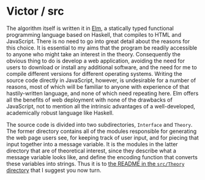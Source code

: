 # Victor / src

The algorithm itself is written it in [Elm](http://elm-lang.org/), a statically typed functional programming language based on Haskell, that compiles to HTML and JavaScript. There is no need to go into great detail about the reasons for this choice. It is essential to my aims that the program be readily accessible to anyone who might take an interest in the theory. Consequently the obvious thing to do is develop a web application, avoiding the need for users to download or install any additional software, and the need for me to compile different versions for different operating systems. Writing the source code directly in JavaScript, however, is undesirable for a number of reasons, most of which will be familiar to anyone with experience of that hastily-written language, and none of which need repeating here. Elm offers all the benefits of web deployment with none of the drawbacks of JavaScript, not to mention all the intrinsic advantages of a well-developed, academically robust language like Haskell.

The source code is divided into two subdirectories, `Interface` and `Theory`. The former directory contains all of the modules responsible for generating the web page users see, for keeping track of user input, and for piecing that input together into a message variable. It is the modules in the latter directory that are of theoretical interest, since they describe what a message variable looks like, and define the encoding function that converts these variables into strings. Thus it is to [the README in the `src/Theory` directory](https://github.com/merivale/victor/tree/master/src/Theory) that I suggest you now turn.
